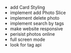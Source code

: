 - add Card Styling
- implement add Photo Slice
- implement delete photo
- implement search by tags
- make website responsive
- perisist photos online
- full screen mode
- look for tag api